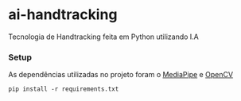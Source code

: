 # ai-handtracking
Tecnologia de Handtracking feita em Python utilizando I.A

### Setup
As dependências utilizadas no projeto foram o [MediaPipe](https://developers.google.com/mediapipe) e [OpenCV](https://pypi.org/project/opencv-python/)
```
pip install -r requirements.txt
```
